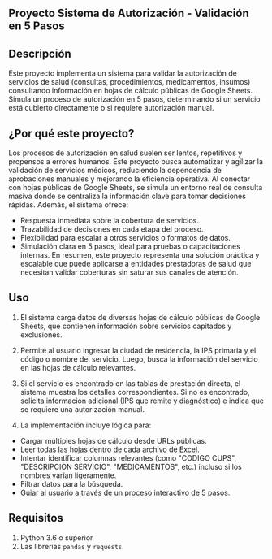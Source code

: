 ## Proyecto Sistema de Autorización - Validación en 5 Pasos

## Descripción

Este proyecto implementa un sistema para validar la autorización de servicios de salud (consultas, procedimientos, medicamentos, insumos) consultando información en hojas de cálculo públicas de Google Sheets. Simula un proceso de autorización en 5 pasos, 
determinando si un servicio está cubierto directamente o si requiere autorización manual.

## ¿Por qué este proyecto?

Los procesos de autorización en salud suelen ser lentos, repetitivos y propensos a errores humanos. Este proyecto busca automatizar y agilizar la validación de servicios médicos, reduciendo la dependencia de aprobaciones manuales y mejorando la eficiencia operativa. Al conectar con hojas públicas de Google Sheets, se simula un entorno real de consulta masiva donde se centraliza la información clave para tomar decisiones rápidas.
Además, el sistema ofrece:
- Respuesta inmediata sobre la cobertura de servicios.
- Trazabilidad de decisiones en cada etapa del proceso.
- Flexibilidad para escalar a otros servicios o formatos de datos.
- Simulación clara en 5 pasos, ideal para pruebas o capacitaciones internas.
En resumen, este proyecto representa una solución práctica y escalable que puede aplicarse a entidades prestadoras de salud que necesitan validar coberturas sin saturar sus canales de atención.


## Uso

1. El sistema carga datos de diversas hojas de cálculo públicas de Google Sheets, que contienen información sobre servicios capitados y exclusiones.
2. Permite al usuario ingresar la ciudad de residencia, la IPS primaria y el código o nombre del servicio. Luego, busca la información del servicio en las hojas de cálculo relevantes.
3. Si el servicio es encontrado en las tablas de prestación directa, el sistema muestra los detalles correspondientes. Si no es encontrado, solicita información adicional (IPS que remite y diagnóstico) e indica que se requiere una autorización manual.

4. La implementación incluye lógica para:
- Cargar múltiples hojas de cálculo desde URLs públicas.
- Leer todas las hojas dentro de cada archivo de Excel.
- Intentar identificar columnas relevantes (como "CODIGO CUPS", "DESCRIPCION SERVICIO", "MEDICAMENTOS", etc.) incluso si los nombres varían ligeramente.
- Filtrar datos para la búsqueda.
- Guiar al usuario a través de un proceso interactivo de 5 pasos.

## Requisitos

1. Python 3.6 o superior
2. Las librerías `pandas` y `requests`.
